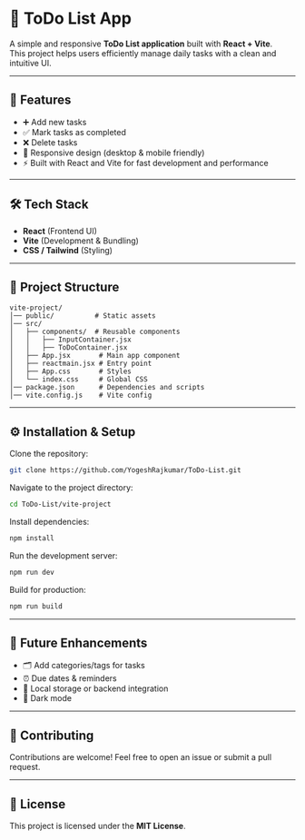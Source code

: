 # 📝 ToDo List App  

A simple and responsive **ToDo List application** built with **React + Vite**.  
This project helps users efficiently manage daily tasks with a clean and intuitive UI.  

---

## 🚀 Features  
- ➕ Add new tasks  
- ✅ Mark tasks as completed  
- ❌ Delete tasks  
- 🎨 Responsive design (desktop & mobile friendly)  
- ⚡ Built with React and Vite for fast development and performance  

---

## 🛠️ Tech Stack  
- **React** (Frontend UI)  
- **Vite** (Development & Bundling)  
- **CSS / Tailwind** (Styling)  

---

## 📂 Project Structure  

```
vite-project/
│── public/          # Static assets
│── src/
│   ├── components/  # Reusable components
│   │   ├── InputContainer.jsx
│   │   ├── ToDoContainer.jsx
│   ├── App.jsx       # Main app component
│   ├── reactmain.jsx # Entry point
│   ├── App.css       # Styles
│   └── index.css     # Global CSS
│── package.json      # Dependencies and scripts
│── vite.config.js    # Vite config
```

---

## ⚙️ Installation & Setup  

Clone the repository:  
```bash
git clone https://github.com/YogeshRajkumar/ToDo-List.git
```

Navigate to the project directory:  
```bash
cd ToDo-List/vite-project
```

Install dependencies:  
```bash
npm install
```

Run the development server:  
```bash
npm run dev
```

Build for production:  
```bash
npm run build
```

---

## 📌 Future Enhancements  
- 🗂️ Add categories/tags for tasks  
- ⏰ Due dates & reminders  
- 💾 Local storage or backend integration  
- 🌙 Dark mode  

---

## 🤝 Contributing  
Contributions are welcome! Feel free to open an issue or submit a pull request.  

---

## 📜 License  
This project is licensed under the **MIT License**.  
